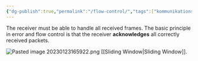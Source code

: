 ```yaml
---
{"dg-publish":true,"permalink":"/flow-control/","tags":["kommunikationssystem"]}
---
```


The receiver must be able to handle all received frames. The basic principle in error and flow control is that the receiver **acknowledges** all correctly received packets.

![Pasted image 20230123165922.png](/img/user/images/Pasted%20image%2020230123165922.png)
[[Sliding Window\|Sliding Window]].